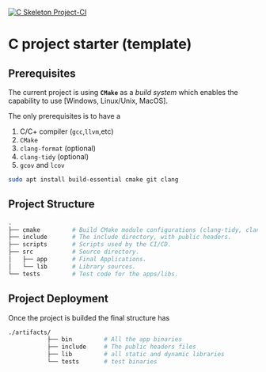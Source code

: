[![C Skeleton Project-CI](https://github.com/salvadorz/c_proj_starter/actions/workflows/cmake.yml/badge.svg?branch=develop)](https://github.com/salvadorz/c_proj_starter/actions/workflows/cmake.yml)

# C project starter (template)

## Prerequisites
The current project is using **`CMake`** as a _build system_ which enables the capability to use [Windows, Linux/Unix, MacOS].

The only prerequisites is to have a 

1) C/C+ compiler (`gcc`,`llvm`,etc)
2) `CMake`
3) `clang-format` (optional)
4) `clang-tidy`   (optional)
5) `gcov` and `lcov`

```bash
sudo apt install build-essential cmake git clang
```

## Project Structure

```sh
.
├── cmake         # Build CMake module configurations (clang-tidy, clang-format, code-coverage).
├── include       # The include directory, with public headers.
├── scripts       # Scripts used by the CI/CD.
├── src           # Source directory.
│   ├── app       # Final Applications.
│   └── lib       # Library sources.
└── tests         # Test code for the apps/libs.

```


## Project Deployment
Once the project is builded the final structure has
```sh
./artifacts/
           ├── bin         # All the app binaries
           ├── include     # The public headers files
           ├── lib         # all static and dynamic libraries
           └── tests       # test binaries

```


